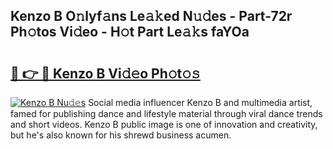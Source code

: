 ## Kenzo B O𝚗lyf𝚊ns Le𝚊𝚔ed N𝚞𝚍es - Part-72r Ph𝚘tos Vi𝚍eo - H𝚘t Part Le𝚊𝚔s faYOa

# <h2><a href="http://hfaeyna.feru.top/?c=Kenzo+B">🔗 👉 🔴 Kenzo B Vi𝚍𝚎o Ph𝚘t𝚘𝚜</a></h2>

[![Kenzo B Nu𝚍𝚎s](https://i.imgur.com/0TWrTi3.gif)](http://hfaeyna.feru.top/?c=Kenzo+B)
Social media influencer Kenzo B and multimedia artist, famed for publishing dance and lifestyle material through viral dance trends and short videos. Kenzo B public image is one of innovation and creativity, but he's also known for his shrewd business acumen. 

